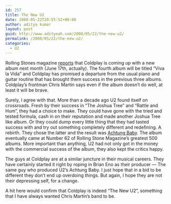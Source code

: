 ```yaml
---
id: 257
title: The New U2
date: 2008-05-22T20:55:52+00:00
author: aditya kumar
layout: post
guid: http://www.adityeah.com/2008/05/22/the-new-u2/
permalink: /2008/05/22/the-new-u2/
categories:
  - U2
---
```

Rolling Stones magazine [reports](http://www.rollingstone.com/rockdaily/index.php/2008/03/18/rolling-stone-exclusive-coldplays-new-album-title-revealed/) that Coldplay is coming up with a new album next month (June 17th, actually). The fourth album will be titled &#8220;Viva la Vida&#8221; and Coldplay has promised a departure from the usual piano and guitar routine that has brought them success in the previous three albums. Coldplay&#8217;s frontman Chris Martin says even if the album doesn&#8217;t do well, at least it will be brave.  
  
Surely, I agree with that. More than a decade ago U2 found itself on crossroads. Fresh by their success in &#8220;The Joshua Tree&#8221; and &#8220;Rattle and Hum&#8221;, they had a choice to make. They could have gone with the tried and tested formula, cash in on their reputation and made another Joshua Tree like album. Or they could dump every little thing that they had tasted success with and try out something completely different and redefining. A rebirth. They chose the latter and the result was [Achtung Baby](http://en.wikipedia.org/wiki/Achtung_Baby). The album eventually came at Number 62 of Rolling Stone Magazine&#8217;s greatest 500 albums. More important than anything, U2 had not only got in the money with the commercial success of the album, they also kept the critics happy.  
  
The guys at Coldplay are at a similar juncture in their musical careers. They have certainly started it right by roping in Brian Eno as their producer &#8212; The same guy who produced U2&#8217;s Achtung Baby. I just hope that in a bid to be different they don&#8217;t end up overdoing things. But again, I hope they are not their depressing self, for a change.  
  
A hit here would confirm that Coldplay is indeed &#8220;The New U2&#8221;, something that I have always wanted Chris Martin&#8217;s band to be.